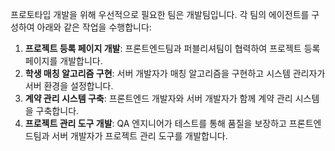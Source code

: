 
프로토타입 개발을 위해 우선적으로 필요한 팀은 개발팀입니다. 각 팀의 에이전트를 구성하여 아래와 같은 작업을 수행합니다:

1. **프로젝트 등록 페이지 개발**: 프론트엔드팀과 퍼블리셔팀이 협력하여 프로젝트 등록 페이지를 개발합니다.
2. **학생 매칭 알고리즘 구현**: 서버 개발자가 매칭 알고리즘을 구현하고 시스템 관리자가 서버 환경을 설정합니다.
3. **계약 관리 시스템 구축**: 프론트엔드 개발자와 서버 개발자가 함께 계약 관리 시스템을 구축합니다.
4. **프로젝트 관리 도구 개발**: QA 엔지니어가 테스트를 통해 품질을 보장하고 프론트엔드팀과 서버 개발자가 프로젝트 관리 도구를 개발합니다.